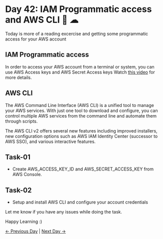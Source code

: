 # Day 42: IAM Programmatic access and AWS CLI 🚀 ☁

Today is more of a reading excercise and getting some programmatic access for your AWS account

## IAM Programmatic access

In order to access your AWS account from a terminal or system, you can use AWS Access keys and AWS Secret Access keys
Watch [this video](https://youtu.be/XYKqL5GFI-I) for more details.

## AWS CLI

The AWS Command Line Interface (AWS CLI) is a unified tool to manage your AWS services. With just one tool to download and configure, you can control multiple AWS services from the command line and automate them through scripts.

The AWS CLI v2 offers several new features including improved installers, new configuration options such as AWS IAM Identity Center (successor to AWS SSO), and various interactive features.

## Task-01

- Create AWS_ACCESS_KEY_ID and AWS_SECRET_ACCESS_KEY from AWS Console.

## Task-02

- Setup and install AWS CLI and configure your account credentials

Let me know if you have any issues while doing the task.

Happy Learning :)

[← Previous Day](../day41/README.md) | [Next Day →](../day43/README.md)
